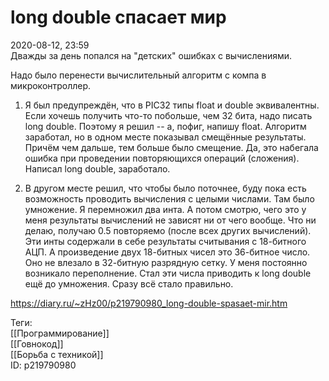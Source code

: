 long double спасает мир
========================

   
 2020-08-12, 23:59   
  Дважды за день попался на "детских" ошибках с вычислениями.   
   
 Надо было перенести вычислительный алгоритм с компа в микроконтроллер.   
   
 1. Я был предупреждён, что в PIC32 типы float и double эквивалентны. Если хочешь получить что-то побольше, чем 32 бита, надо писать long double. Поэтому я решил -- а, пофиг, напишу float. Алгоритм заработал, но в одном месте показывал смещённые результаты. Причём чем дальше, тем больше было смещение. Да, это набегала ошибка при проведении повторяющихся операций (сложения). Написал long double, заработало.   
   
 2. В другом месте решил, что чтобы было поточнее, буду пока есть возможность проводить вычисления с целыми числами. Там было умножение. Я перемножил два инта. А потом смотрю, чего это у меня результаты вычислений не зависят ни от чего вообще. Что ни делаю, получаю 0.5 повторяемо (после всех других вычислений). Эти инты содержали в себе результаты считывания с 18-битного АЦП. А произведение двух 18-битных чисел это 36-битное число. Оно не влезало в 32-битную разрядную сетку. У меня постоянно возникало переполнение. Стал эти числа приводить к long double ещё до умножения. Сразу всё стало правильно.   
    
 <https://diary.ru/~zHz00/p219790980_long-double-spasaet-mir.htm>   
   
 Теги:   
 [[Программирование]]   
 [[Говнокод]]   
 [[Борьба с техникой]]   
 ID: p219790980